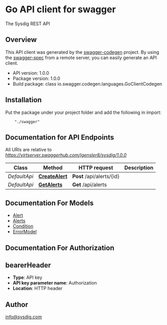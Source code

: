 # Go API client for swagger

The Sysdig REST API

## Overview
This API client was generated by the [swagger-codegen](https://github.com/swagger-api/swagger-codegen) project.  By using the [swagger-spec](https://github.com/swagger-api/swagger-spec) from a remote server, you can easily generate an API client.

- API version: 1.0.0
- Package version: 1.0.0
- Build package: class io.swagger.codegen.languages.GoClientCodegen

## Installation
Put the package under your project folder and add the following in import:
```
    "./swagger"
```

## Documentation for API Endpoints

All URIs are relative to *https://virtserver.swaggerhub.com/jgensler8/sysdig/1.0.0*

Class | Method | HTTP request | Description
------------ | ------------- | ------------- | -------------
*DefaultApi* | [**CreateAlert**](docs/DefaultApi.md#createalert) | **Post** /api/alerts/{id} | 
*DefaultApi* | [**GetAlerts**](docs/DefaultApi.md#getalerts) | **Get** /api/alerts | 


## Documentation For Models

 - [Alert](docs/Alert.md)
 - [Alerts](docs/Alerts.md)
 - [Condition](docs/Condition.md)
 - [ErrorModel](docs/ErrorModel.md)


## Documentation For Authorization


## bearerHeader

- **Type**: API key 
- **API key parameter name**: Authorization
- **Location**: HTTP header


## Author

info@sysdig.com


